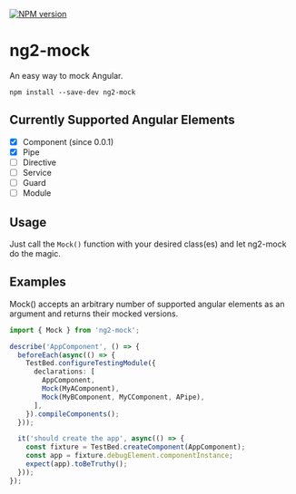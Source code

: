 [![NPM version](https://badge.fury.io/js/ng2-mock.svg)](http://badge.fury.io/js/ng2-mock)

# ng2-mock

An easy way to mock Angular.

```
npm install --save-dev ng2-mock
```

## Currently Supported Angular Elements

- [x] Component (since 0.0.1)
- [x] Pipe
- [ ] Directive
- [ ] Service
- [ ] Guard
- [ ] Module

## Usage

Just call the `Mock()` function with your desired class(es) and let ng2-mock do the magic.

## Examples

Mock() accepts an arbitrary number of supported angular elements as an argument and returns their mocked versions.

```typescript
import { Mock } from 'ng2-mock';

describe('AppComponent', () => {
  beforeEach(async(() => {
    TestBed.configureTestingModule({
      declarations: [
        AppComponent,
        Mock(MyAComponent),
        Mock(MyBComponent, MyCComponent, APipe),
      ],
    }).compileComponents();
  }));

  it('should create the app', async(() => {
    const fixture = TestBed.createComponent(AppComponent);
    const app = fixture.debugElement.componentInstance;
    expect(app).toBeTruthy();
  }));
});
```
